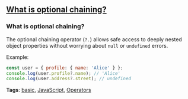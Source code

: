 ## [What is optional chaining?](#what-is-optional-chaining)

### What is optional chaining?

The optional chaining operator (`?.`) allows safe access to deeply nested object properties without worrying about `null` or `undefined` errors.

Example:

```javascript
const user = { profile: { name: 'Alice' } };
console.log(user.profile?.name); // 'Alice'
console.log(user.address?.street); // undefined
```

**Tags**: [basic](./level/basic), [JavaScript](./theme/javascript), [Operators](./theme/operators)



